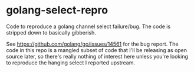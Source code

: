 # golang-select-repro
Code to reproduce a golang channel select failure/bug.  The code is stripped down to basically gibberish.

See https://github.com/golang/go/issues/14561 for the bug report.  The code in this repo is a mangled subset
of code that I'll be releasing as open source later, so there's really nothing of interest here unless you're
looking to reproduce the hanging select I reported upstream.
